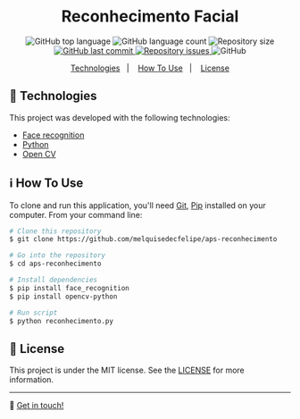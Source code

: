 <h1 align="center">Reconhecimento Facial</h1>

<p align="center">
  <img alt="GitHub top language" src="https://img.shields.io/github/languages/top/melquisedecfelipe/aps-reconhecimento.svg">

  <img alt="GitHub language count" src="https://img.shields.io/github/languages/count/melquisedecfelipe/aps-reconhecimento.svg">

  <img alt="Repository size" src="https://img.shields.io/github/repo-size/melquisedecfelipe/aps-reconhecimento.svg">

  <a href="https://github.com/melquisedecfelipe/aps-reconhecimento/commits/master">
    <img alt="GitHub last commit" src="https://img.shields.io/github/last-commit/melquisedecfelipe/aps-reconhecimento.svg">
  </a>

  <a href="https://github.com/melquisedecfelipe/aps-reconhecimento/issues">
    <img alt="Repository issues" src="https://img.shields.io/github/issues/melquisedecfelipe/aps-reconhecimento.svg">
  </a>

  <img alt="GitHub" src="https://img.shields.io/github/license/melquisedecfelipe/aps-reconhecimento.svg">
</p>

<p align="center">
  <a href="#rocket-technologies">Technologies</a>&nbsp;&nbsp;&nbsp;|&nbsp;&nbsp;&nbsp;
  <a href="#information_source-how-to-use">How To Use</a>&nbsp;&nbsp;&nbsp;|&nbsp;&nbsp;&nbsp;
  <a href="#memo-license">License</a>
</p>

## :rocket: Technologies

This project was developed with the following technologies:

-  [Face recognition](https://github.com/ageitgey/face_recognition)
-  [Python](https://www.python.org)
-  [Open CV](https://opencv.org/)

## :information_source: How To Use

To clone and run this application, you'll need [Git](https://git-scm.com), [Pip](https://pip.pypa.io/) installed on your computer. From your command line:

```bash
# Clone this repository
$ git clone https://github.com/melquisedecfelipe/aps-reconhecimento

# Go into the repository
$ cd aps-reconhecimento

# Install dependencies
$ pip install face_recognition
$ pip install opencv-python

# Run script
$ python reconhecimento.py
```

## :memo: License
This project is under the MIT license. See the [LICENSE](https://github.com/melquisedecfelipe/aps-reconhecimento/blob/master/LICENSE) for more information.

---

:wave: [Get in touch!](https://www.linkedin.com/in/melquisedecfelipe/)

